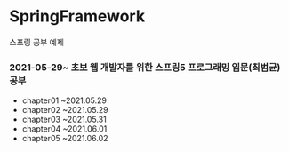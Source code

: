 # SpringFramework
스프링 공부 예제
### 2021-05-29~ 초보 웹 개발자를 위한 스프링5 프로그래밍 입문(최범균) 공부
 + chapter01 ~2021.05.29
 + chapter02 ~2021.05.29
 + chapter03 ~2021.05.31
 + chapter04 ~2021.06.01
 + chapter05 ~2021.06.02